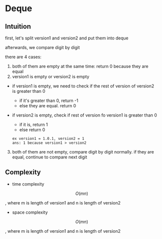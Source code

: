 # Deque

## Intuition

first, let's split version1 and version2 and put them into deque

afterwards, we compare digit by digit

there are 4 cases:

1. both of them are empty at the same time: return 0 because they are equal
2. version1 is empty or version2 is empty
  - if version1 is empty, we need to check if the rest of version of version2 is greater than 0
    - if it's greater than 0, return -1
    - else they are equal. return 0
  - if version2 is empty, check if rest of version fo version1 is greater than 0
    - if it is, return 1
    - else return 0

    ```
    ex version1 = 1.0.1, version2 = 1
    ans: 1 because version1 > version2
    ```
3. both of them are not empty, compare digit by digit normally. if they are equal, continue to compare next digit

## Complexity

- time complexity

$$O(mn)$$

, where m is length of version1 and n is length of version2

- space complexity

$$O(mn)$$

, where m is length of version1 and n is length of version2
